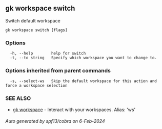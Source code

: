 ## gk workspace switch

Switch default workspace

```
gk workspace switch [flags]
```

### Options

```
  -h, --help        help for switch
  -t, --to string   Specify which workspace you want to change to.
```

### Options inherited from parent commands

```
  -s, --select-ws   Skip the default workspace for this action and force a workspace selection
```

### SEE ALSO

* [gk workspace](gk_workspace.md)	 - Interact with your workspaces. Alias: 'ws'

###### Auto generated by spf13/cobra on 6-Feb-2024

